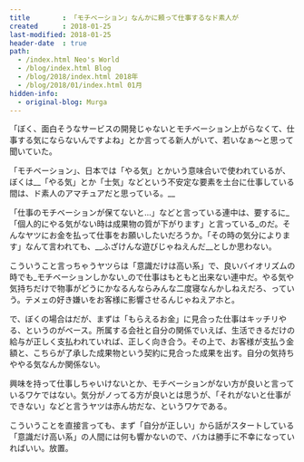 ```yaml
---
title        : 「モチベーション」なんかに頼って仕事するなド素人が
created      : 2018-01-25
last-modified: 2018-01-25
header-date  : true
path:
  - /index.html Neo's World
  - /blog/index.html Blog
  - /blog/2018/index.html 2018年
  - /blog/2018/01/index.html 01月
hidden-info:
  - original-blog: Murga
---
```


「ぼく、面白そうなサービスの開発じゃないとモチベーション上がらなくて、仕事する気にならないんですよね」とか言ってる新人がいて、若いなぁ〜と思って聞いていた。

「モチベーション」、日本では「やる気」とかいう意味合いで使われているが、ぼくは__「やる気」とか「士気」などという不安定な要素を土台に仕事している間は、ド素人のアマチュアだと思っている。__

「仕事のモチベーションが保てないと…」などと言っている連中は、要するに_「個人的にやる気がない時は成果物の質が下がります」と言っている_のだ。そんなヤツにお金を払って仕事をお願いしたいだろうか。「その時の気分によります」なんて言われても、__ふざけんな遊びじゃねえんだ__としか思わない。

こういうこと言っちゃうヤツらは「意識だけは高い系」で、良いバイオリズムの時でも_モチベーションしかない_ので仕事はもともと出来ない連中だ。やる気や気持ちだけで物事がどうにかなるんならみんな二度寝なんかしねえだろ、っていう。テメェの好き嫌いをお客様に影響させるんじゃねえアホと。

で、ぼくの場合はだが、まずは「もらえるお金」に見合った仕事はキッチリやる、というのがベース。所属する会社と自分の関係でいえば、生活できるだけの給与が正しく支払われていれば、正しく向き合う。その上で、お客様が支払う金額と、こちらが了承した成果物という契約に見合った成果を出す。自分の気持ちややる気なんか関係ない。

興味を持って仕事しちゃいけないとか、モチベーションがない方が良いと言っているワケではない。気分がノってる方が良いとは思うが、「それがないと仕事ができない」などと言うヤツは赤ん坊だな、というワケである。

こういうことを直接言っても、まず「自分が正しい」から話がスタートしている「意識だけ高い系」の人間には何も響かないので、バカは勝手に不幸になっていればいい。放置。
